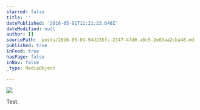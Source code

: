 ```yaml
---
starred: false
title: ''
datePublished: '2016-05-01T11:21:23.640Z'
dateModified: null
author: []
sourcePath: _posts/2016-05-01-94d235fc-2347-47d0-a6c5-2e83aa2cba48.md
published: true
inFeed: true
hasPage: false
inNav: false
_type: MediaObject

---
```

![](https://the-grid-user-content.s3-us-west-2.amazonaws.com/590425cc-607c-4166-bace-e0ce4c1dcbb4.jpg)

Test.